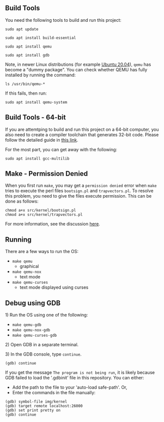 ## Build Tools

You need the following tools to build and run this project:

```
sudo apt update

sudo apt install build-essential

sudo apt install qemu

sudo apt install gdb
```

Note, in newer Linux distributions (for example [Ubuntu 20.04][2]), `qemu` has become a "dummy package". You can check whether QEMU has fully installed by running the command:

```
ls /usr/bin/qemu-*
```

If this fails, then run:

```
sudo apt install qemu-system
```


## Build Tools - 64-bit

If you are attemtping to build and run this project on a 64-bit computer, you also need to create a compiler toolchain that generates 32-bit code. Please follow the detailed guide in [this link][0].

For the most part, you can get away with the following:

```
sudo apt install gcc-multilib
```


## Make - Permission Denied

When you first run `make`, you may get a `permission denied` error when `make` tries to execute the perl files `bootsign.pl` and `trapvectors.pl`. To resolve this problem, you need to give the files execute permission. This can be done as follows:

```
chmod a+x src/kernel/bootsign.pl
chmod a+x src/kernel/trapvectors.pl
```

For more information, see the discussion [here][1].


## Running

There are a few ways to run the OS:

- `make qemu`
	- graphical
- `make qemu-nox`
	- text mode
- `make qemu-curses`
	- text mode displayed using curses


## Debug using GDB

1\) Run the OS using one of the following:

- `make qemu-gdb`
- `make qemu-nox-gdb`
- `make qemu-curses-gdb`

2\) Open GDB in a separate terminal.

3\) In the GDB console, type `continue`.

```
(gdb) continue
```

If you get the message `The program is not being run`, it is likely because GDB failed to load the '.gdbinit' file in this repository. You can either:

- Add the path to the file to your 'auto-load safe-path'. Or,
- Enter the commands in the file manually:

```
(gdb) symbol-file img/kernel
(gdb) target remote localhost:26000
(gdb) set print pretty on
(gdb) continue
```



[0]: https://pdos.csail.mit.edu/6.828/2018/tools.html
[1]: https://www.cs.bgu.ac.il/~osce151/Assignment_1?action=show-thread&id=03742be4bbf284c7dd39833c6107ab87
[2]: https://launchpad.net/ubuntu/focal/+package/qemu
